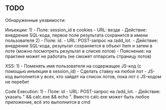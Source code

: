 

## TODO
Обнаруженные уязвимости:

Инъекции:
1)
    - Поле: session_id в cookies
    - URL: везде
    - Действие: внедрение SQL-кода, первое поле результата сохранится в имени пользователя
2) 
    - Поле: id.
    - URL: POST-запрос на /add_lot.
    - Действие: внедрение SQL-кода, результат сохраняется в объект Item и затем в лоте (можно посмотреть результат в списке лотов)
    - Пояснение: на практике может не работать (не сможет отпарсить страницу лотов)

XSS:
1)
    - Поменять имя пользователя на содержащее JS-код (с помощью инъекции в session_id)
    - Сделать ставку на любой лот
    - JS-код выполнится у всех, кто зайдет на список лотов, пока лот с JS-кодом не перебит

Code Execution:
1)
    - Поле: id
    - URL: POST-запрос на /add_lot.
    - Действие: указать " && calc.exe && echo ". Вместо calc.exe может быть любое приложение, всё это выполнится в cmd